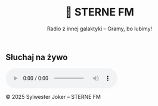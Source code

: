 <!DOCTYPE html>
<html lang="pl">
<head>
  <meta charset="UTF-8">
  <meta name="viewport" content="width=device-width, initial-scale=1.0">
  <title>STERNE FM – Gwiezdna Droga</title>
  <link rel="stylesheet" href="style.css">
</head>
<body>
  <div class="stars"></div>
  <div class="stars2"></div>
  <div class="stars3"></div>

  <header>
    <h1>🌠 STERNE FM</h1>
    <p>Radio z innej galaktyki – Gramy, bo lubimy!</p>
  </header>

  <section>
    <h2>Słuchaj na żywo</h2>
    <audio controls>
      <source src="https://stream.sternefm.pl/live.mp3" type="audio/mpeg">
      Twoja przeglądarka nie obsługuje odtwarzacza audio.
    </audio>
  </section>

  <footer>
    <p>&copy; 2025 Sylwester Joker – STERNE FM</p>
  </footer>
</body>
</html>
